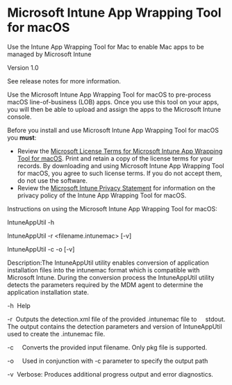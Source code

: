 # Microsoft Intune App Wrapping Tool for macOS
Use the Intune App Wrapping Tool for Mac to enable Mac apps to be managed by Microsoft Intune

Version 1.0

See release notes for more information.

Use the Microsoft Intune App Wrapping Tool for macOS to pre-process macOS line-of-business (LOB) apps. Once you use this tool on your apps, you will then be able to upload and assign the apps to the Microsoft Intune console. 

Before you install and use Microsoft Intune App Wrapping Tool for macOS you **must**:
* Review the [Microsoft License Terms for Microsoft Intune App Wrapping Tool for macOS](https://github.com/msintuneappsdk/intune-app-wrapping-tool-mac/blob/master/LicenseTerms/Microsoft%20Software%20License%20Terms%20Intune%20App%20Wrapping%20Tool%20for%20macOS%20-%20English.pdf). Print and retain a copy of the license terms for your records. By downloading and using Microsoft Intune App Wrapping Tool for macOS, you agree to such license terms. If you do not accept them, do not use the software.
* Review the [Microsoft Intune Privacy Statement](https://docs.microsoft.com/legal/intune/microsoft-intune-privacy-statement) for information on the privacy policy of the Intune App Wrapping Tool for macOS.

Instructions on using the Microsoft Intune App Wrapping Tool for macOS:

IntuneAppUtil -h

IntuneAppUtil -r <filename.intunemac> [-v]

IntuneAppUtil -c <source file> -o <output file> [-v]


Description:The IntuneAppUtil utility enables conversion of application installation files into the intunemac format which is compatible with Microsoft Intune. During the conversion process the IntuneAppUtil utility detects the parameters required by the MDM agent to determine the application installation state.


-h  Help

-r  Outputs the detection.xml file of the provided .intunemac file to
    stdout. The output contains the detection parameters and version
    of IntuneAppUtil used to create the .intunemac file.
    
-c <source file>
    Converts the provided input filename. Only pkg file is supported.
    
-o <output file>    Used in conjunction with -c parameter to specify the output path
  
-v  Verbose: Produces additional progress output and error diagnostics.

